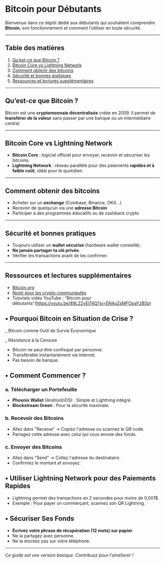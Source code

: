 # Bitcoin pour Débutants

Bienvenue dans ce dépôt dédié aux débutants qui souhaitent comprendre **Bitcoin**, son fonctionnement et comment l’utiliser en toute sécurité.

---

## Table des matières
1. [Qu’est-ce que Bitcoin ?](#quest-ce-que-bitcoin)
2. [Bitcoin Core vs Lightning Network](#bitcoin-core-vs-lightning-network)
3. [Comment obtenir des bitcoins](#comment-obtenir-des-bitcoins)
4. [Sécurité et bonnes pratiques](#sécurité-et-bonnes-pratiques)
5. [Ressources et lectures supplémentaires](#ressources-et-lectures-supplémentaires)

---

## Qu’est-ce que Bitcoin ?
Bitcoin est une **cryptomonnaie décentralisée** créée en 2009. Il permet de **transférer de la valeur** sans passer par une banque ou un intermédiaire central.

---

## Bitcoin Core vs Lightning Network
- **Bitcoin Core** : logiciel officiel pour envoyer, recevoir et sécuriser les bitcoins.
- **Lightning Network** : réseau parallèle pour des paiements **rapides et à faible coût**, idéal pour le quotidien.

---

## Comment obtenir des bitcoins
- Acheter sur un **exchange** (Coinbase, Binance, OKX…)  
- Recevoir de quelqu’un via une **adresse Bitcoin**  
- Participer à des programmes éducatifs ou de cashback crypto  

---

## Sécurité et bonnes pratiques
- Toujours utiliser un **wallet sécurisé** (hardware wallet conseillé).  
- **Ne jamais partager ta clé privée**.  
- Vérifier les transactions avant de les confirmer.

---

## Ressources et lectures supplémentaires
- [Bitcoin.org](https://bitcoin.org)
- [Nostr pour les crypto-communautés](https://nostr.com)
- Tutoriels vidéo YouTube : “Bitcoin pour débutants”(https://youtu.be/89L22vEl74Q?si=EN4uZsMFOpaYzB5p)

## • Pourquoi Bitcoin en Situation de Crise ?

_ Bitcoin comme Outil de Survie Économique

_ Résistance à la Censure
- Bitcoin ne peut être confisqué par personne.
- Transférable instantanément via Internet.
- Pas besoin de banque.

## • Comment Commencer ?
### a. Télécharger un Portefeuille
- **Phoenix Wallet** (Android/iOS) : Simple et Lightning intégré.
- **Blockstream Green** : Pour la sécurité maximale.

### b. Recevoir des Bitcoins
- Allez dans "Receive" → Copiez l'adresse ou scannez le QR code.
- Partagez cette adresse avec celui qui vous envoie des fonds.

### c. Envoyer des Bitcoins
- Allez dans "Send" → Collez l'adresse du destinataire.
- Confirmez le montant et envoyez.

## • Utiliser Lightning Network pour des Paiements Rapides
- Lightning permet des transactions en 2 secondes pour moins de 0,001$.
- Exemple : Pour payer un commerçant, scannez son QR Lightning.

## • Sécuriser Ses Fonds
- **Écrivez votre phrase de récupération (12 mots) sur papier**.
- Ne la partagez avec personne.
- Ne la stockez pas sur votre téléphone.

---

*Ce guide est une version basique. Contribuez pour l'améliorer !*
